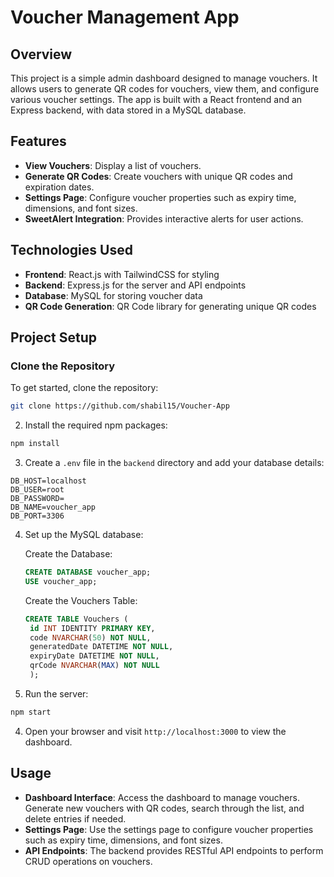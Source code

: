 # Voucher Management App

## Overview
This project is a simple admin dashboard designed to manage vouchers. It allows users to generate QR codes for vouchers, view them, and configure various voucher settings. The app is built with a React frontend and an Express backend, with data stored in a MySQL database.

## Features
- **View Vouchers**: Display a list of vouchers.
- **Generate QR Codes**: Create vouchers with unique QR codes and expiration dates.
- **Settings Page**: Configure voucher properties such as expiry time, dimensions, and font sizes.
- **SweetAlert Integration**: Provides interactive alerts for user actions.

## Technologies Used
- **Frontend**: React.js with TailwindCSS for styling
- **Backend**: Express.js for the server and API endpoints
- **Database**: MySQL for storing voucher data
- **QR Code Generation**: QR Code library for generating unique QR codes

## Project Setup

### Clone the Repository
To get started, clone the repository:
```bash
git clone https://github.com/shabil15/Voucher-App
```

2. Install the required npm packages:
```bash
npm install
```

3. Create a `.env` file in the `backend` directory and add your database details:
```env
DB_HOST=localhost
DB_USER=root
DB_PASSWORD=
DB_NAME=voucher_app
DB_PORT=3306
```

4. Set up the MySQL database:
   
   Create the Database:
   ```sql
   CREATE DATABASE voucher_app;
   USE voucher_app;
   ```

   Create the Vouchers Table:
   ```sql
   CREATE TABLE Vouchers (
    id INT IDENTITY PRIMARY KEY,
    code NVARCHAR(50) NOT NULL,
    generatedDate DATETIME NOT NULL,
    expiryDate DATETIME NOT NULL,
    qrCode NVARCHAR(MAX) NOT NULL
    );

   ```

5. Run the server:
```bash
npm start
```

4. Open your browser and visit `http://localhost:3000` to view the dashboard.

## Usage
- **Dashboard Interface**: Access the dashboard to manage vouchers. Generate new vouchers with QR codes, search through the list, and delete entries if needed.
- **Settings Page**: Use the settings page to configure voucher properties such as expiry time, dimensions, and font sizes.
- **API Endpoints**: The backend provides RESTful API endpoints to perform CRUD operations on vouchers.
